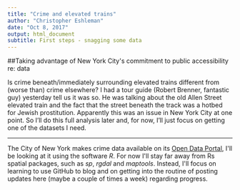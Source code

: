 ```yaml
---
title: "Crime and elevated trains"
author: "Christopher Eshleman"
date: "Oct 8, 2017"
output: html_document
subtitle: First steps - snagging some data
---
```


##Taking advantage of New York City's commitment to public accessibility re: data

Is crime beneath/immediately surrounding elevated trains different from (worse than) crime elsewhere? I had a tour guide (Robert Brenner, fantastic guy) yesterday tell us it was so. He was talking about the old Allen Street elevated train and the fact that the street beneath the track was a hotbed for Jewish prostitution. Apparently this was an issue in New York City at one point. So I’ll do this full analysis later and, for now, I’ll just focus on getting one of the datasets I need. 


--- 


The City of New York makes crime data available on its [Open Data Portal](https://nycopendata.socrata.com/), I'll be looking at it using the software $R$. For now I'll stay far away from Rs spatial packages, such as $sp$, $rgdal$ and $maptools$. Instead, I'll focus on learning to use GitHub to blog and on getting into the routine of posting updates here (maybe a couple of times a week) regarding progress. 
